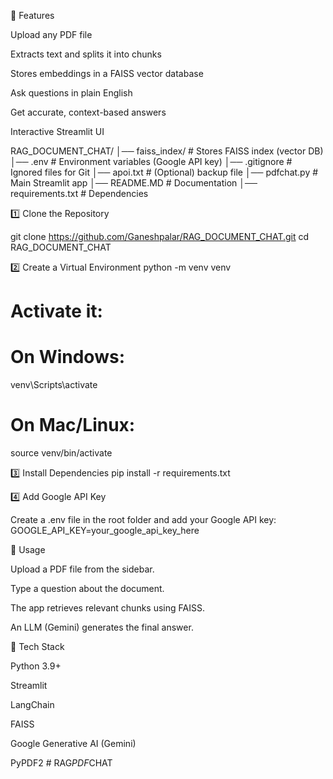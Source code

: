 🚀 Features

Upload any PDF file

Extracts text and splits it into chunks

Stores embeddings in a FAISS vector database

Ask questions in plain English

Get accurate, context-based answers

Interactive Streamlit UI

RAG_DOCUMENT_CHAT/
│── faiss_index/ # Stores FAISS index (vector DB)
│── .env # Environment variables (Google API key)
│── .gitignore # Ignored files for Git
│── apoi.txt # (Optional) backup file
│── pdfchat.py # Main Streamlit app
│── README.MD # Documentation
│── requirements.txt # Dependencies

1️⃣ Clone the Repository

git clone https://github.com/Ganeshpalar/RAG_DOCUMENT_CHAT.git
cd RAG_DOCUMENT_CHAT

2️⃣ Create a Virtual Environment
python -m venv venv

# Activate it:

# On Windows:

venv\Scripts\activate

# On Mac/Linux:

source venv/bin/activate

3️⃣ Install Dependencies
pip install -r requirements.txt

4️⃣ Add Google API Key

Create a .env file in the root folder and add your Google API key:
GOOGLE_API_KEY=your_google_api_key_here

📖 Usage

Upload a PDF file from the sidebar.

Type a question about the document.

The app retrieves relevant chunks using FAISS.

An LLM (Gemini) generates the final answer.

📌 Tech Stack

Python 3.9+

Streamlit

LangChain

FAISS

Google Generative AI (Gemini)

PyPDF2
#   R A G _ P D F _ C H A T 
 
 
